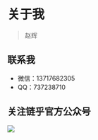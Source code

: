 # 关于我

> 赵辉

## 联系我

- 微信：13717682305
- QQ：737238710



## 关注链乎官方公众号

![](http://om1c35wrq.bkt.clouddn.com/lianhu.jpg)
